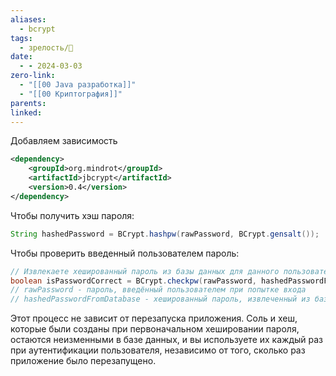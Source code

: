 ```yaml
---
aliases:
  - bcrypt
tags:
  - зрелость/🌱
date:
  - - 2024-03-03
zero-link:
  - "[[00 Java разработка]]"
  - "[[00 Криптография]]"
parents: 
linked:
---
```

Добавляем зависимость
```xml
<dependency>
    <groupId>org.mindrot</groupId>
    <artifactId>jbcrypt</artifactId>
    <version>0.4</version>
</dependency>
```

Чтобы получить хэш пароля:
```java
String hashedPassword = BCrypt.hashpw(rawPassword, BCrypt.gensalt());
```

Чтобы проверить введенный пользователем пароль:
```java
// Извлекаете хешированный пароль из базы данных для данного пользователя
boolean isPasswordCorrect = BCrypt.checkpw(rawPassword, hashedPasswordFromDatabase);
// rawPassword - пароль, введённый пользователем при попытке входа
// hashedPasswordFromDatabase - хешированный пароль, извлеченный из базы данных
```

Этот процесс не зависит от перезапуска приложения. Соль и хеш, которые были созданы при первоначальном хешировании пароля, остаются неизменными в базе данных, и вы используете их каждый раз при аутентификации пользователя, независимо от того, сколько раз приложение было перезапущено.
